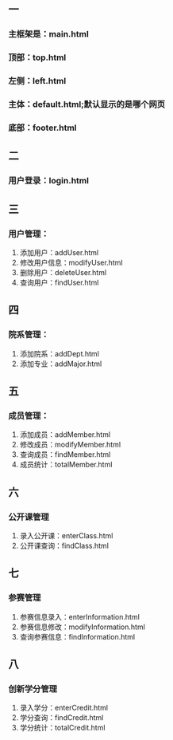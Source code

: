 ## 一
### 主框架是：main.html
### 顶部：top.html
### 左侧：left.html
### 主体：default.html;默认显示的是哪个网页
### 底部：footer.html

## 二
### 用户登录：login.html

## 三
### 用户管理：
1. 添加用户：addUser.html
2. 修改用户信息：modifyUser.html
3. 删除用户：deleteUser.html
4. 查询用户：findUser.html

## 四
### 院系管理：
1. 添加院系：addDept.html
2. 添加专业：addMajor.html

## 五
### 成员管理：
1. 添加成员：addMember.html
2. 修改成员：modifyMember.html
3. 查询成员：findMember.html
4. 成员统计：totalMember.html

## 六
### 公开课管理
1. 录入公开课：enterClass.html
2. 公开课查询：findClass.html

## 七
### 参赛管理
1. 参赛信息录入：enterInformation.html
2. 参赛信息修改：modifyInformation.html
3. 查询参赛信息：findInformation.html

## 八
### 创新学分管理
1. 录入学分：enterCredit.html
2. 学分查询：findCredit.html
3. 学分统计：totalCredit.html